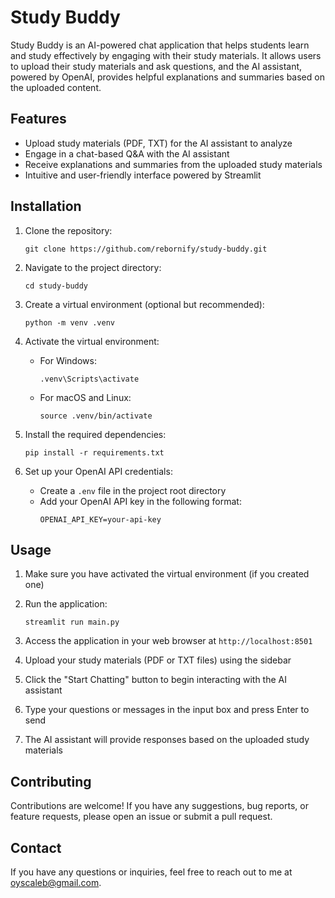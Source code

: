# Study Buddy

Study Buddy is an AI-powered chat application that helps students learn and study effectively by engaging with their study materials. It allows users to upload their study materials and ask questions, and the AI assistant, powered by OpenAI, provides helpful explanations and summaries based on the uploaded content.

## Features

- Upload study materials (PDF, TXT) for the AI assistant to analyze
- Engage in a chat-based Q&A with the AI assistant
- Receive explanations and summaries from the uploaded study materials
- Intuitive and user-friendly interface powered by Streamlit

## Installation

1. Clone the repository:
   ```
   git clone https://github.com/rebornify/study-buddy.git
   ```

2. Navigate to the project directory:
   ```
   cd study-buddy
   ```

3. Create a virtual environment (optional but recommended):
   ```
   python -m venv .venv
   ```

4. Activate the virtual environment:
   - For Windows:
     ```
     .venv\Scripts\activate
     ```
   - For macOS and Linux:
     ```
     source .venv/bin/activate
     ```

5. Install the required dependencies:
   ```
   pip install -r requirements.txt
   ```

6. Set up your OpenAI API credentials:
   - Create a `.env` file in the project root directory
   - Add your OpenAI API key in the following format:
     ```
     OPENAI_API_KEY=your-api-key
     ```

## Usage

1. Make sure you have activated the virtual environment (if you created one)

2. Run the application:
   ```
   streamlit run main.py
   ```

3. Access the application in your web browser at `http://localhost:8501`

4. Upload your study materials (PDF or TXT files) using the sidebar

5. Click the "Start Chatting" button to begin interacting with the AI assistant

6. Type your questions or messages in the input box and press Enter to send

7. The AI assistant will provide responses based on the uploaded study materials

## Contributing

Contributions are welcome! If you have any suggestions, bug reports, or feature requests, please open an issue or submit a pull request.

## Contact

If you have any questions or inquiries, feel free to reach out to me at [oyscaleb@gmail.com](mailto:oyscaleb@gmail.com).
